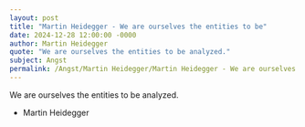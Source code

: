 ```yaml
---
layout: post
title: "Martin Heidegger - We are ourselves the entities to be"
date: 2024-12-28 12:00:00 -0000
author: Martin Heidegger
quote: "We are ourselves the entities to be analyzed."
subject: Angst
permalink: /Angst/Martin Heidegger/Martin Heidegger - We are ourselves the entities to be
---
```


We are ourselves the entities to be analyzed.

- Martin Heidegger
